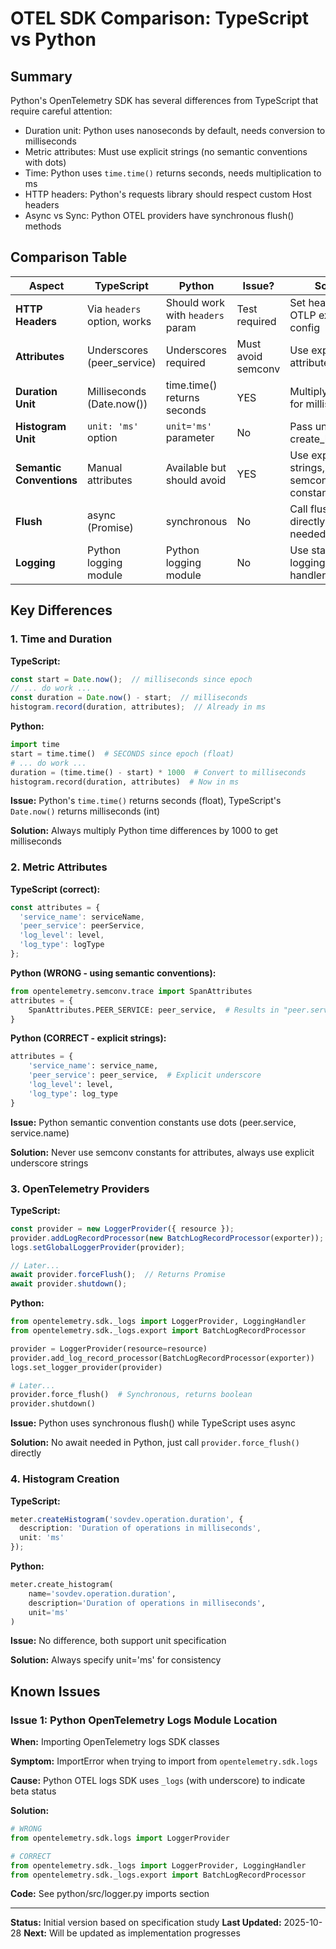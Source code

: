 # OTEL SDK Comparison: TypeScript vs Python

## Summary

Python's OpenTelemetry SDK has several differences from TypeScript that require careful attention:
- Duration unit: Python uses nanoseconds by default, needs conversion to milliseconds
- Metric attributes: Must use explicit strings (no semantic conventions with dots)
- Time: Python uses `time.time()` returns seconds, needs multiplication to ms
- HTTP headers: Python's requests library should respect custom Host headers
- Async vs Sync: Python OTEL providers have synchronous flush() methods

## Comparison Table

| Aspect | TypeScript | Python | Issue? | Solution |
|--------|-----------|--------|---------|----------|
| **HTTP Headers** | Via `headers` option, works | Should work with `headers` param | Test required | Set headers in OTLP exporter config |
| **Attributes** | Underscores (peer_service) | Underscores required | Must avoid semconv | Use explicit attribute names |
| **Duration Unit** | Milliseconds (Date.now()) | time.time() returns seconds | YES | Multiply by 1000 for milliseconds |
| **Histogram Unit** | `unit: 'ms'` option | `unit='ms'` parameter | No | Pass unit to create_histogram() |
| **Semantic Conventions** | Manual attributes | Available but should avoid | YES | Use explicit strings, not semconv constants |
| **Flush** | async (Promise) | synchronous | No | Call flush() directly, no await needed |
| **Logging** | Python logging module | Python logging module | No | Use standard logging with OTLP handler |

## Key Differences

### 1. Time and Duration

**TypeScript:**
```typescript
const start = Date.now();  // milliseconds since epoch
// ... do work ...
const duration = Date.now() - start;  // milliseconds
histogram.record(duration, attributes);  // Already in ms
```

**Python:**
```python
import time
start = time.time()  # SECONDS since epoch (float)
# ... do work ...
duration = (time.time() - start) * 1000  # Convert to milliseconds
histogram.record(duration, attributes)  # Now in ms
```

**Issue:** Python's `time.time()` returns seconds (float), TypeScript's `Date.now()` returns milliseconds (int)

**Solution:** Always multiply Python time differences by 1000 to get milliseconds

### 2. Metric Attributes

**TypeScript (correct):**
```typescript
const attributes = {
  'service_name': serviceName,
  'peer_service': peerService,
  'log_level': level,
  'log_type': logType
};
```

**Python (WRONG - using semantic conventions):**
```python
from opentelemetry.semconv.trace import SpanAttributes
attributes = {
    SpanAttributes.PEER_SERVICE: peer_service,  # Results in "peer.service" with dot!
}
```

**Python (CORRECT - explicit strings):**
```python
attributes = {
    'service_name': service_name,
    'peer_service': peer_service,  # Explicit underscore
    'log_level': level,
    'log_type': log_type
}
```

**Issue:** Python semantic convention constants use dots (peer.service, service.name)

**Solution:** Never use semconv constants for attributes, always use explicit underscore strings

### 3. OpenTelemetry Providers

**TypeScript:**
```typescript
const provider = new LoggerProvider({ resource });
provider.addLogRecordProcessor(new BatchLogRecordProcessor(exporter));
logs.setGlobalLoggerProvider(provider);

// Later...
await provider.forceFlush();  // Returns Promise
await provider.shutdown();
```

**Python:**
```python
from opentelemetry.sdk._logs import LoggerProvider, LoggingHandler
from opentelemetry.sdk._logs.export import BatchLogRecordProcessor

provider = LoggerProvider(resource=resource)
provider.add_log_record_processor(BatchLogRecordProcessor(exporter))
logs.set_logger_provider(provider)

# Later...
provider.force_flush()  # Synchronous, returns boolean
provider.shutdown()
```

**Issue:** Python uses synchronous flush() while TypeScript uses async

**Solution:** No await needed in Python, just call `provider.force_flush()` directly

### 4. Histogram Creation

**TypeScript:**
```typescript
meter.createHistogram('sovdev.operation.duration', {
  description: 'Duration of operations in milliseconds',
  unit: 'ms'
});
```

**Python:**
```python
meter.create_histogram(
    name='sovdev.operation.duration',
    description='Duration of operations in milliseconds',
    unit='ms'
)
```

**Issue:** No difference, both support unit specification

**Solution:** Always specify unit='ms' for consistency

## Known Issues

### Issue 1: Python OpenTelemetry Logs Module Location

**When:** Importing OpenTelemetry logs SDK classes

**Symptom:** ImportError when trying to import from `opentelemetry.sdk.logs`

**Cause:** Python OTEL logs SDK uses `_logs` (with underscore) to indicate beta status

**Solution:**
```python
# WRONG
from opentelemetry.sdk.logs import LoggerProvider

# CORRECT
from opentelemetry.sdk._logs import LoggerProvider, LoggingHandler
from opentelemetry.sdk._logs.export import BatchLogRecordProcessor
```

**Code:** See python/src/logger.py imports section

---

**Status:** Initial version based on specification study
**Last Updated:** 2025-10-28
**Next:** Will be updated as implementation progresses
